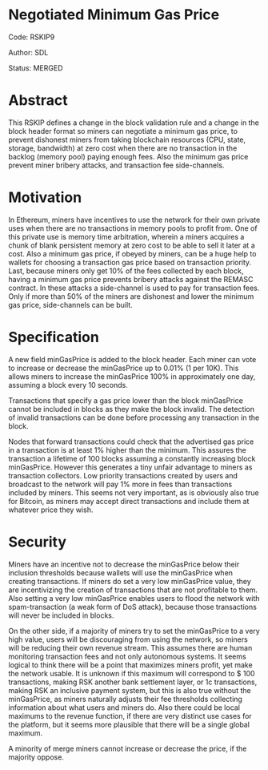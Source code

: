 # Negotiated Minimum Gas Price

Code: RSKIP9

Author: SDL

Status: MERGED

# Abstract

This RSKIP defines a change in the block validation rule and a change in the block header format so miners can negotiate a minimum gas price, to prevent dishonest miners from taking blockchain resources (CPU, state, storage, bandwidth) at zero cost when there are no transaction in the backlog (memory pool) paying enough fees. Also the minimum gas price prevent miner bribery attacks, and transaction fee side-channels.

# Motivation

In Ethereum, miners have incentives to use the network for their own private uses when there are no transactions in memory pools to profit from. One of this private use is memory time arbitration, wherein a miners acquires a chunk of blank persistent memory at zero cost to be able to sell it later at a cost. Also a minimum gas price, if obeyed by miners,  can be a huge help to wallets for choosing a transaction gas price based on transaction priority. Last, because miners only get 10% of the fees collected by each block, having a minimum gas price prevents bribery attacks against the REMASC contract. In these attacks a side-channel is used to pay for transaction fees. Only if more than 50% of the miners are dishonest and lower the minimum gas price, side-channels can be built.

# Specification

A new field minGasPrice is added to the block header. Each miner can vote to increase or decrease the minGasPrice up to 0.01% (1 per 10K). This allows miners to increase the minGasPrice 100% in approximately one day, assuming a block every 10 seconds.

Transactions that specify a gas price lower than the block minGasPrice cannot be included in blocks as they make the block invalid. The detection of invalid transactions can be done before processing any transaction in the block.

Nodes that forward transactions could check that the advertised gas price in a transaction is at least 1% higher than the minimum. This assures the transaction a lifetime of 100 blocks assuming a constantly increasing block minGasPrice. However this generates a tiny unfair advantage to miners as transaction collectors. Low priority transactions created by users and broadcast to the network will pay 1% more in fees than transactions included by miners. This seems not very important, as is obviously also true for Bitcoin, as miners may accept direct transactions and include them at whatever price they wish.

# Security 

Miners have an incentive not to decrease the minGasPrice below their inclusion thresholds because wallets will use the minGasPrice when creating transactions. If miners do set a very low minGasPrice value, they are incentivizing the creation of transactions that are not profitable to them. Also setting a very low minGasPrice enables users to flood the network with spam-transaction (a weak form of DoS attack), because those transactions will never be included in blocks.

On the other side, if a majority of miners try to set the minGasPrice to a very high value, users will be discouraging from using the network, so miners will be reducing their own revenue stream. This assumes there are human monitoring transaction fees and not only autonomous systems. It seems logical to think there will be a point that maximizes miners profit, yet make the network usable.  It is unknown if this maximum will correspond to $ 100 transactions, making RSK another bank settlement layer, or 1c transactions, making RSK an inclusive payment system, but this is also true without the minGasPrice, as miners naturally adjusts their fee thresholds collecting information about what users and miners do. Also there could be local maximums to the revenue function, if there are very distinct use cases for the platform, but it seems more plausible that there will be a single global maximum. 

A minority of merge miners cannot increase or decrease the price, if the majority oppose.

